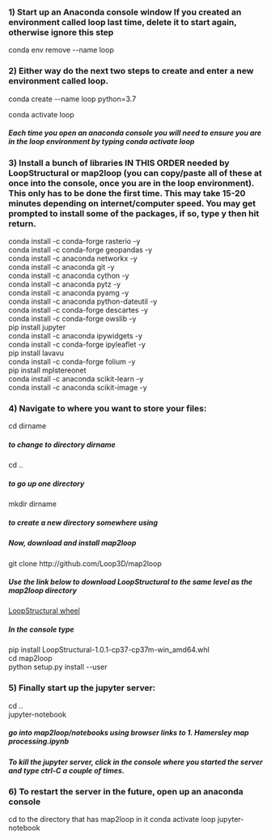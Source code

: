 ### 1) Start up an Anaconda console window  If you created an environment called loop last time, delete it to start again, otherwise ignore this step
   
conda env remove --name loop
   
### 2) Either way do the next two steps to create and enter a new environment called loop. 
   
conda create --name loop python=3.7
   
conda activate loop   
   
##### Each time you open an anaconda console   you will need to ensure you are in the loop environment by typing conda activate loop

### 3)  Install a bunch of libraries IN THIS ORDER needed by LoopStructural or map2loop (you can copy/paste all of these at once into the console, once you are in the loop environment). This only has to be done the first time. This may take 15-20 minutes depending on internet/computer speed. You may get prompted to install some of the packages, if so, type y then hit return.
    
conda install -c conda-forge rasterio   -y   
conda install -c conda-forge geopandas -y   
conda install -c anaconda networkx -y   
conda install -c anaconda git -y   
conda install -c anaconda cython -y   
conda install -c anaconda pytz -y    
conda install -c anaconda pyamg -y   
conda install -c anaconda python-dateutil -y   
conda install -c conda-forge descartes -y   
conda install -c conda-forge owslib -y   
pip install jupyter    
conda install -c anaconda ipywidgets    -y   
conda install -c conda-forge ipyleaflet -y   
pip install lavavu    
conda install -c conda-forge folium -y   
pip install mplstereonet    
conda install -c anaconda scikit-learn -y   
conda install -c anaconda scikit-image -y   
    
### 4)  Navigate to where you want to store your files: 
   
cd dirname
   
##### to change to directory dirname
   
cd .. 
   
##### to go up one directory 
   
mkdir dirname

#####  to create a new directory somewhere using
   
   
##### Now, download and install map2loop
   
git clone http:<span></span>//github.com/Loop3D/map2loop
   
##### Use the link below to download LoopStructural to the same level as the map2loop directory   

<a href="https://github.com/Loop3D/LoopStructural/releases/download/latest/LoopStructural-1.0.1-cp37-cp37m-win_amd64.whl">LoopStructural wheel</a>    
   
##### In the console type
   
pip install LoopStructural-1.0.1-cp37-cp37m-win_amd64.whl   
cd map2loop   
python setup.py install --user   
    
### 5) Finally start up the jupyter server:
   
cd ..   
jupyter-notebook   
   
##### go into map2loop/notebooks using browser links to 1. Hamersley map processing.ipynb   
   
##### To kill the jupyter server, click in the console where you started the server and type ctrl-C a couple of times.
   
### 6) To restart the server in the future, open up an anaconda console
   
cd to the directory that has map2loop in it
conda activate loop
jupyter-notebook

